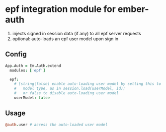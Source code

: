 # epf integration module for ember-auth

1. injects signed in session data (if any) to all epf server requests
2. optional: auto-loads an epf user model upon sign in

## Config

```coffeescript
App.Auth = Em.Auth.extend
  modules: ['epf']

  epf:
    # [string|false] enable auto-loading user model by setting this to a
    #   model type, as in session.load(userModel, id);
    #   or false to disable auto-loading user model
    userModel: false
```

## Usage

```coffeescript
@auth.user # access the auto-loaded user model
```
